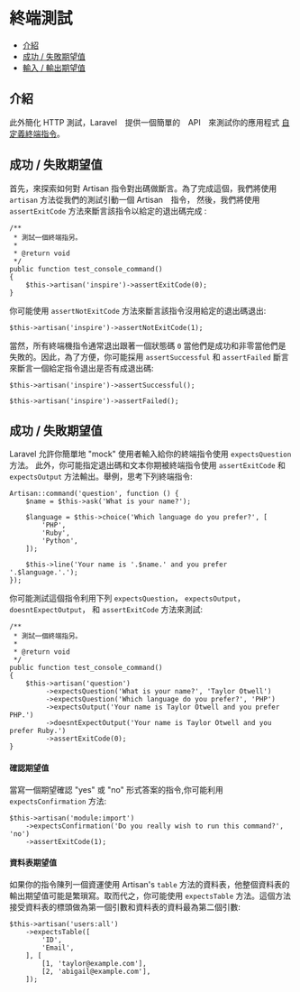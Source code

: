 # 終端測試

- [介紹](#introduction)
- [成功 / 失敗期望值](#success-failure-expectations)
- [輸入 / 輸出期望值](#input-output-expectations)

<a name="introduction"></a>
## 介紹

此外簡化 HTTP 測試，Laravel　提供一個簡單的　API　來測試你的應用程式 [自定義終端指令](/docs/{{version}}/artisan)。

<a name="success-failure-expectations"></a>
## 成功 / 失敗期望值

首先，來探索如何對 Artisan 指令對出碼做斷言。為了完成這個，我們將使用 `artisan` 方法從我們的測試引動一個 Artisan　指令， 然後，我們將使用 `assertExitCode` 方法來斷言該指令以給定的退出碼完成 :

    /**
     * 測試一個終端指另。
     *
     * @return void
     */
    public function test_console_command()
    {
        $this->artisan('inspire')->assertExitCode(0);
    }

你可能使用 `assertNotExitCode` 方法來斷言該指令沒用給定的退出碼退出:

    $this->artisan('inspire')->assertNotExitCode(1);

當然，所有終端機指令通常退出跟著一個狀態碼 `0` 當他們是成功和非零當他們是失敗的。因此，為了方便，你可能採用  `assertSuccessful` 和 `assertFailed` 斷言來斷言一個給定指令退出是否有成退出碼:

    $this->artisan('inspire')->assertSuccessful();

    $this->artisan('inspire')->assertFailed();

<a name="成功 / 失敗期望值"></a>
## 成功 / 失敗期望值

Laravel 允許你簡單地 "mock" 使用者輸入給你的終端指令使用 `expectsQuestion` 方法。 此外，你可能指定退出碼和文本你期被終端指令使用 `assertExitCode` 和 `expectsOutput` 方法輸出。舉例，思考下列終端指令:

    Artisan::command('question', function () {
        $name = $this->ask('What is your name?');

        $language = $this->choice('Which language do you prefer?', [
            'PHP',
            'Ruby',
            'Python',
        ]);

        $this->line('Your name is '.$name.' and you prefer '.$language.'.');
    });

你可能測試這個指令利用下列 `expectsQuestion`， `expectsOutput`， `doesntExpectOutput`， 和  `assertExitCode` 方法來測試:

    /**
     * 測試一個終端指另。
     *
     * @return void
     */
    public function test_console_command()
    {
        $this->artisan('question')
             ->expectsQuestion('What is your name?', 'Taylor Otwell')
             ->expectsQuestion('Which language do you prefer?', 'PHP')
             ->expectsOutput('Your name is Taylor Otwell and you prefer PHP.')
             ->doesntExpectOutput('Your name is Taylor Otwell and you prefer Ruby.')
             ->assertExitCode(0);
    }

<a name="confirmation-expectations"></a>
#### 確認期望值

當寫一個期望確認 "yes" 或 "no" 形式答案的指令,你可能利用 `expectsConfirmation` 方法:

    $this->artisan('module:import')
        ->expectsConfirmation('Do you really wish to run this command?', 'no')
        ->assertExitCode(1);

<a name="table-expectations"></a>
#### 資料表期望值
如果你的指令陳列一個資運使用 Artisan's `table` 方法的資料表，他整個資料表的輸出期望值可能是繁瑣寫。取而代之，你可能使用 `expectsTable` 方法。這個方法接受資料表的標頭做為第一個引數和資料表的資料最為第二個引數:

    $this->artisan('users:all')
        ->expectsTable([
            'ID',
            'Email',
        ], [
            [1, 'taylor@example.com'],
            [2, 'abigail@example.com'],
        ]);

